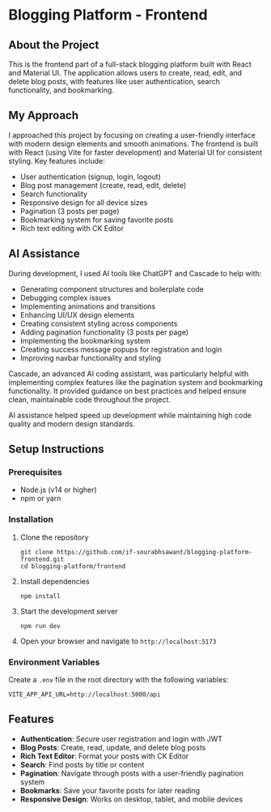 # Blogging Platform - Frontend

## About the Project

This is the frontend part of a full-stack blogging platform built with React and Material UI. The application allows users to create, read, edit, and delete blog posts, with features like user authentication, search functionality, and bookmarking.

## My Approach

I approached this project by focusing on creating a user-friendly interface with modern design elements and smooth animations. The frontend is built with React (using Vite for faster development) and Material UI for consistent styling. Key features include:

- User authentication (signup, login, logout)
- Blog post management (create, read, edit, delete)
- Search functionality
- Responsive design for all device sizes
- Pagination (3 posts per page)
- Bookmarking system for saving favorite posts
- Rich text editing with CK Editor

## AI Assistance

During development, I used AI tools like ChatGPT and Cascade to help with:

- Generating component structures and boilerplate code
- Debugging complex issues
- Implementing animations and transitions
- Enhancing UI/UX design elements
- Creating consistent styling across components
- Adding pagination functionality (3 posts per page)
- Implementing the bookmarking system
- Creating success message popups for registration and login
- Improving navbar functionality and styling

Cascade, an advanced AI coding assistant, was particularly helpful with implementing complex features like the pagination system and bookmarking functionality. It provided guidance on best practices and helped ensure clean, maintainable code throughout the project.

AI assistance helped speed up development while maintaining high code quality and modern design standards.

## Setup Instructions

### Prerequisites

- Node.js (v14 or higher)
- npm or yarn

### Installation

1. Clone the repository
   ```
   git clone https://github.com/if-sourabhsawant/blogging-platform-frontend.git
   cd blogging-platform/frontend
   ```

2. Install dependencies
   ```
   npm install
   ```

3. Start the development server
   ```
   npm run dev
   ```

4. Open your browser and navigate to `http://localhost:5173`

### Environment Variables

Create a `.env` file in the root directory with the following variables:

```
VITE_APP_API_URL=http://localhost:5000/api
```

## Features

- **Authentication**: Secure user registration and login with JWT
- **Blog Posts**: Create, read, update, and delete blog posts
- **Rich Text Editor**: Format your posts with CK Editor
- **Search**: Find posts by title or content
- **Pagination**: Navigate through posts with a user-friendly pagination system
- **Bookmarks**: Save your favorite posts for later reading
- **Responsive Design**: Works on desktop, tablet, and mobile devices
